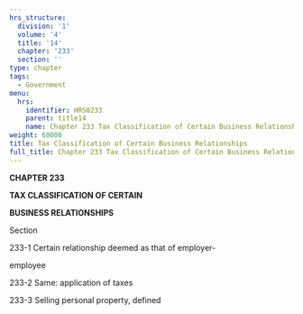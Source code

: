 ```yaml
---
hrs_structure:
  division: '1'
  volume: '4'
  title: '14'
  chapter: '233'
  section: ''
type: chapter
tags:
  - Government
menu:
  hrs:
    identifier: HRS0233
    parent: title14
    name: Chapter 233 Tax Classification of Certain Business Relationships
weight: 60000
title: Tax Classification of Certain Business Relationships
full_title: Chapter 233 Tax Classification of Certain Business Relationships
---
```

**CHAPTER 233**

**TAX CLASSIFICATION OF CERTAIN**

**BUSINESS RELATIONSHIPS**

Section

233-1 Certain relationship deemed as that of employer-

employee

233-2 Same: application of taxes

233-3 Selling personal property, defined
